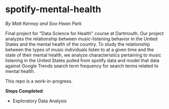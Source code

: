 # spotify-mental-health
*By Matt Kenney and Soo Hwan Park*

Final project for "Data Science for Health" course at Dartmouth. Our project analyzes the relationship between music-listening behavior in the United States and the mental health of the country. To study the relationship between the types of music individuals listen to at a given time and the state of their mental health, we analyze characteristics pertaining to music listening in the United States pulled from spotify data and model that data against Google Trends search term frequency for search terms related to mental health.

This repo is a work-in-progress.


**Steps Completed**:
- Exploratory Data Analysis
